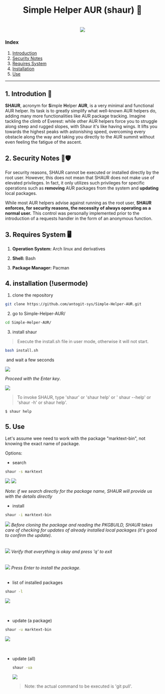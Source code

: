 <h1 align = "center"> Simple Helper AUR (shaur) 🦅 </h1>
<h1 align = "center">
    <img src='img/banner_shaur.png'/>
</h1>

<h3>Index </h3>
<ol>
    <li><a href='#t1'>Introduction</a></li>
    <li><a href='#t2'>Security Notes</a></li>
    <li><a href='#t3'>Requires System</a></li>
    <li><a href='#t4'>Installation</a></li>
    <li><a href='#t5'>Use</a></li>
</ol>

<hr>

<a name="t1"></a>

## 1. Introdution 🚀

**SHAUR**,  acronym for **S**imple **H**elper **AUR**, is a very minimal and functional AUR helper. Its task is to greatly simplify what well-known AUR helpers do, adding many more functionalities like AUR package tracking. Imagine tackling the climb of Everest: while other AUR helpers force you to struggle along steep and rugged slopes, with Shaur it's like having wings. It lifts you towards the highest peaks with astonishing speed, overcoming every obstacle along the way and taking you directly to the AUR summit without even feeling the fatigue of the ascent.

<a name="t2"></a>

## 2. Security Notes 📄🛡️

For security reasons, SHAUR cannot be executed or installed directly by the root user. However, this does not mean that SHAUR does not make use of elevated privileges. In fact, it only utilizes such privileges for specific operations such as **removing** AUR packages from the system and **updating** local packages. 

While most AUR helpers advise against running as the root user, **SHAUR enforces, for security reasons, the necessity of always operating as a normal user.** This control was personally implemented prior to the introduction of a requests handler in the form of an anonymous function.

<a name="t3"></a>

## 3. Requires System 🖥️

1) **Operation System:** Arch linux and derivatives

2) **Shell:** Bash

3) **Package Manager:** Pacman 

<a name="t4"></a>

## 4. installation (!usermode)

1) clone the repository

```bash
git clone https://github.com/antogit-sys/Simple-Helper-AUR.git
```

2. go to Simple-Helper-AUR/

```bash
cd Simple-Helper-AUR/
```

3. install shaur

> Execute the install.sh file in user mode, otherwise it will not start.

```bash
bash install.sh
```

 and wait a few seconds

<img src="img/dialog_shaur.png" />

*Proceed with the Enter key*.

<img src="img/install_shaur.png" />

> To invoke SHAUR, type 'shaur' 
> or 'shaur help' or ' shaur --help' or 'shaur -h' or shaur help'.

```bash
$ shaur help
```

<a name="t5"></a>

## 5. Use

Let's assume wee need to work with the package "marktext-bin", not knowing the exact name of package.

Options:

<ul><li>search</li></ul>

```bash
shaur -s marktext
```

<img src="img/search1_shaur.png"/>

<img src="img/search2_shaur.png"/>

<i>Note: if we search directly for the package name, SHAUR will provide us with the details directly</i>

<ul><li>install</li></ul>

```bash
shaur -i marktext-bin
```

<img src="img/pkgi.png"/>
<i>Before cloning the package and reading the PKGBUILD, SHAUR takes care of checking for updates of already installed local packages (it's good to confirm the update).</i>
<br>
<br>
<br>
<img src="img/pkgi1.png"/>
<i>Verify that everything is okay and press 'q' to exit</i>
<br>
<br>
<br>
<img src="img/pkgi2.png"/>
<i>Press Enter to install the package.</i>
<br>
<br>

<ul><li>list of installed packages</li></ul>

```bash
shaur -l
```

<img src="img/list1.png">
<br><br><br>

<ul><li>update (a package)</li></ul>

```bash
shaur -u marktext-bin
```

<img src="img/u.png">
<br><br><br>

<ul><li>update (all)</li></iu>

```bash
shaur -ua
```

<img src="img/ua.png">



> Note: the actual command to be executed is 'git pull'.
